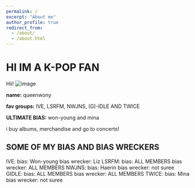 ```yaml
---
permalink: /
excerpt: "About me"
author_profile: true
redirect_from: 
  - /about/
  - /about.html
---
```


# HI IM A K-POP FAN

Hii! 
![image](https://github.com/queenwony/academicpages.github.io/assets/150253599/cba6e3f1-03d4-478b-a855-d907b7c7808d)

 
 **name:** queenwony

 **fav groups:** IVE, LSRFM, NWJNS, (G)-IDLE AND TWICE

 **ULTIMATE BIAS:** won-young and mina

 i buy albums, merchandise and go to concerts!

## SOME OF MY BIAS AND BIAS WRECKERS

 IVE:
 bias: Won-young
 bias wrecker: Liz
 LSRFM:
 bias: ALL MEMBERS
 bias wrecker: ALL MEMBERS
 NWJNS:
 bias: Haerin
 bias wrecker: not suree
 GIDLE:
 bias: ALL MEMBERS
 bias wrecker: ALL MEMBERS
 TWICE:
 bias: Mina
 bias wrecker: not suree

